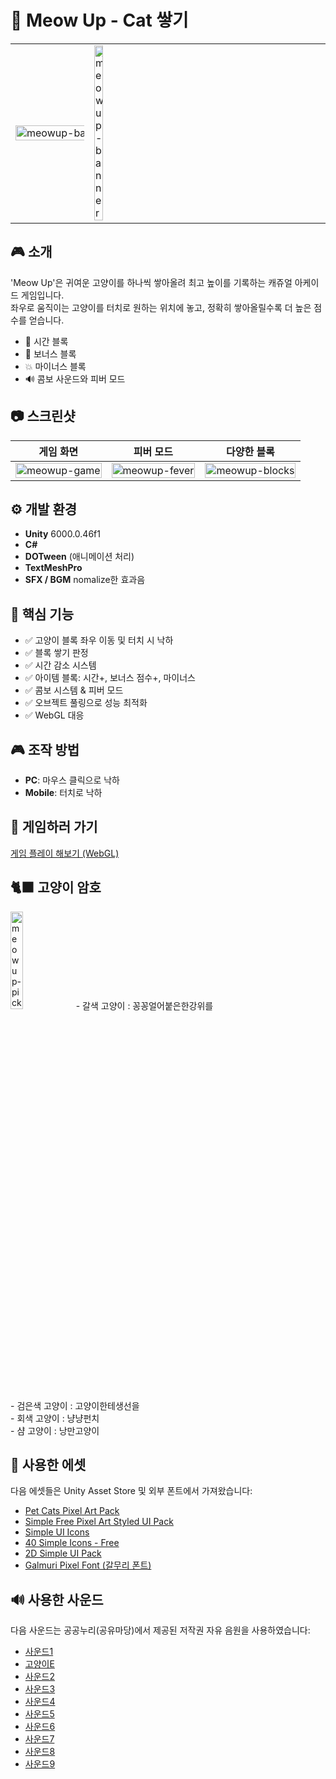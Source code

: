 # 🐾 Meow Up - Cat 쌓기

<table border="0">
  <tr>
    <td width="25%">
       <img src="https://i.ibb.co/hFXmrhJF/meow-picture.png" alt="meowup-banner" width="300%">
    </td>
    <td>
    <img src="https://i.ibb.co/VpwbWYN9/meow-home.jpg" alt="meowup-banner" width="20%">
    </td>
  </tr>
</table>

## 🎮 소개
'Meow Up'은 귀여운 고양이를 하나씩 쌓아올려 최고 높이를 기록하는 캐쥬얼 아케이드 게임입니다.  
좌우로 움직이는 고양이를 터치로 원하는 위치에 놓고, 정확히 쌓아올릴수록 더 높은 점수를 얻습니다.

- 🌟 시간 블록
- 💎 보너스 블록
- 💥 마이너스 블록
- 🔊 콤보 사운드와 피버 모드

## 📷 스크린샷
| <div align="center">게임 화면</div> | <div align="center">피버 모드</div> | <div align="center">다양한 블록</div> |
|:--:|:--:|:--:|
| <div align="center"><img src="https://i.ibb.co/5gspKyL8/meow-game.jpg" alt="meowup-game" width="100%"></div> | <div align="center"><img src="https://i.ibb.co/tydm4jr/meow-fever.jpg" alt="meowup-fever" width="100%"></div> | <div align="center"><img src="https://i.ibb.co/fdfwZmtk/meow-blocks.jpg" alt="meowup-blocks" width="100%"></div> |



## ⚙️ 개발 환경
- **Unity** 6000.0.46f1
- **C#**
- **DOTween** (애니메이션 처리)
- **TextMeshPro**
- **SFX / BGM** nomalize한 효과음

## 🧱 핵심 기능
- ✅ 고양이 블록 좌우 이동 및 터치 시 낙하
- ✅ 블록 쌓기 판정
- ✅ 시간 감소 시스템
- ✅ 아이템 블록: 시간+, 보너스 점수+, 마이너스
- ✅ 콤보 시스템 & 피버 모드
- ✅ 오브젝트 풀링으로 성능 최적화
- ✅ WebGL 대응

## 🎮 조작 방법
- **PC**: 마우스 클릭으로 낙하
- **Mobile**: 터치로 낙하

## 🚀 게임하러 가기
[게임 플레이 해보기 (WebGL)](https://waterismul.github.io/meow-up-game/)

## 🐈‍⬛ 고양이 암호
<img src="https://i.ibb.co/gMn9cBWL/meow-pick.jpg" alt="meowup-pick" width="20%">
- 갈색 고양이 : 꽁꽁얼어붙은한강위를<br>
- 검은색 고양이 : 고양이한테생선을<br>
- 회색 고양이 : 냥냥펀치<br>
- 샴 고양이 : 낭만고양이

## 🎨 사용한 에셋
다음 에셋들은 Unity Asset Store 및 외부 폰트에서 가져왔습니다:

- [Pet Cats Pixel Art Pack](https://assetstore.unity.com/packages/2d/characters/pet-cats-pixel-art-pack-248340)
- [Simple Free Pixel Art Styled UI Pack](https://assetstore.unity.com/packages/2d/gui/icons/simple-free-pixel-art-styled-ui-pack-165012)
- [Simple UI Icons](https://assetstore.unity.com/packages/2d/gui/icons/simple-ui-icons-311704)
- [40 Simple Icons - Free](https://assetstore.unity.com/packages/2d/gui/icons/40-simple-icons-free-171008)
- [2D Simple UI Pack](https://assetstore.unity.com/packages/2d/gui/icons/2d-simple-ui-pack-218050)
- [Galmuri Pixel Font (갈무리 폰트)](https://quiple.dev/galmuri)

## 🔊 사용한 사운드
다음 사운드는 공공누리(공유마당)에서 제공된 저작권 자유 음원을 사용하였습니다:

- [사운드1](https://gongu.copyright.or.kr/gongu/wrt/wrt/view.do?wrtSn=13252844&menuNo=200020)
- [고양이E](https://gongu.copyright.or.kr/gongu/wrt/wrt/view.do?wrtSn=13252843&menuNo=200020)
- [사운드2](https://gongu.copyright.or.kr/gongu/wrt/wrt/view.do?wrtSn=13262866&menuNo=200020)
- [사운드3](https://gongu.copyright.or.kr/gongu/wrt/wrt/view.do?wrtSn=13254742&menuNo=200020)
- [사운드4](https://gongu.copyright.or.kr/gongu/wrt/wrt/view.do?wrtSn=13254840&menuNo=200020)
- [사운드5](https://gongu.copyright.or.kr/gongu/wrt/wrt/view.do?wrtSn=13254883&menuNo=200020)
- [사운드6](https://gongu.copyright.or.kr/gongu/wrt/wrt/view.do?wrtSn=13262835&menuNo=200020)
- [사운드7](https://gongu.copyright.or.kr/gongu/wrt/wrt/view.do?wrtSn=13253385&menuNo=200020)
- [사운드8](https://gongu.copyright.or.kr/gongu/wrt/wrt/view.do?wrtSn=13253534&menuNo=200020)
- [사운드9](https://gongu.copyright.or.kr/gongu/wrt/wrt/view.do?wrtSn=13355412&menuNo=200020)

